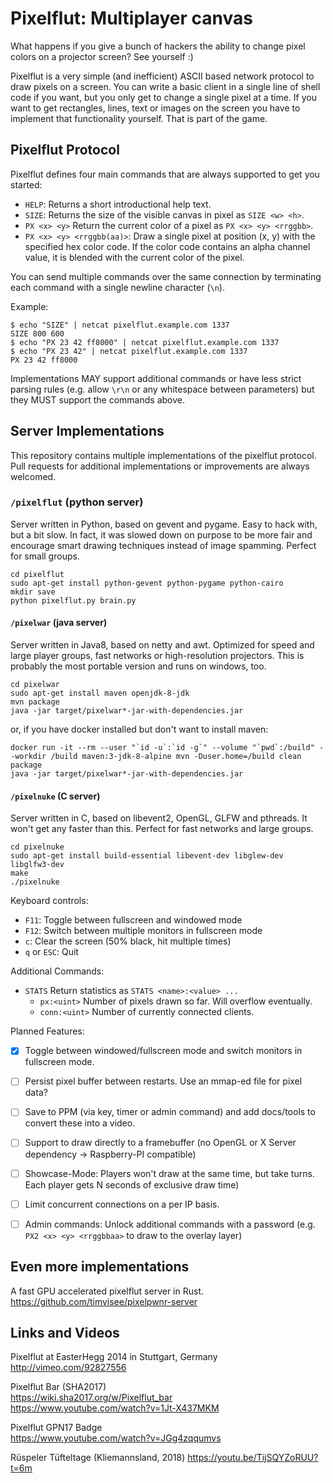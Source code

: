 Pixelflut: Multiplayer canvas
=============================

What happens if you give a bunch of hackers the ability to change pixel colors on a projector screen? See yourself :)

Pixelflut is a very simple (and inefficient) ASCII based network protocol to draw pixels on a screen.
You can write a basic client in a single line of shell code if you want, but you only get to change a single pixel at a time.
If you want to get rectangles, lines, text or images on the screen you have to implement that functionality yourself. That is part of the game.

Pixelflut Protocol
------------------

Pixelflut defines four main commands that are always supported to get you started:

* `HELP`: Returns a short introductional help text.
* `SIZE`: Returns the size of the visible canvas in pixel as `SIZE <w> <h>`.
* `PX <x> <y>` Return the current color of a pixel as `PX <x> <y> <rrggbb>`.
* `PX <x> <y> <rrggbb(aa)>`: Draw a single pixel at position (x, y) with the specified hex color code.
  If the color code contains an alpha channel value, it is blended with the current color of the pixel.

You can send multiple commands over the same connection by terminating each command with a single newline character (`\n`).

Example:

    $ echo "SIZE" | netcat pixelflut.example.com 1337
    SIZE 800 600
    $ echo "PX 23 42 ff8000" | netcat pixelflut.example.com 1337
    $ echo "PX 23 42" | netcat pixelflut.example.com 1337
    PX 23 42 ff8000

Implementations MAY support additional commands or have less strict parsing rules (e.g. allow `\r\n` or any whitespace between parameters) but they MUST support the commands above. 

Server Implementations
----------------------

This repository contains multiple implementations of the pixelflut protocol. Pull requests for additional implementations or improvements are always welcomed.

### `/pixelflut` (python server)

Server written in Python, based on gevent and pygame. Easy to hack with, but a bit slow. In fact, it was slowed down on purpose to be more fair and encourage smart drawing techniques instead of image spamming. Perfect for small groups.

    cd pixelflut
    sudo apt-get install python-gevent python-pygame python-cairo
    mkdir save
    python pixelflut.py brain.py

#### `/pixelwar` (java server)

Server written in Java8, based on netty and awt. Optimized for speed and large player groups, fast networks or high-resolution projectors. This is probably the most portable version and runs on windows, too.

    cd pixelwar
    sudo apt-get install maven openjdk-8-jdk
    mvn package
    java -jar target/pixelwar*-jar-with-dependencies.jar
    
or, if you have docker installed but don't want to install maven:

    docker run -it --rm --user "`id -u`:`id -g`" --volume "`pwd`:/build" --workdir /build maven:3-jdk-8-alpine mvn -Duser.home=/build clean package
    java -jar target/pixelwar*-jar-with-dependencies.jar

#### `/pixelnuke` (C server)

Server written in C, based on libevent2, OpenGL, GLFW and pthreads. It won't get any faster than this. Perfect for fast networks and large groups.

    cd pixelnuke
    sudo apt-get install build-essential libevent-dev libglew-dev libglfw3-dev
    make
    ./pixelnuke

Keyboard controls:

* `F11`: Toggle between fullscreen and windowed mode
* `F12`: Switch between multiple monitors in fullscreen mode
* `c`: Clear the screen (50% black, hit multiple times)
* `q` or `ESC`: Quit

Additional Commands:

* `STATS` Return statistics as `STATS <name>:<value> ...`
  * `px:<uint>` Number of pixels drawn so far. Will overflow eventually.
  * `conn:<uint>` Number of currently connected clients.

Planned Features:
- [x] Toggle between windowed/fullscreen mode and switch monitors in fullscreen mode.
- [ ] Persist pixel buffer between restarts. Use an mmap-ed file for pixel data?
- [ ] Save to PPM (via key, timer or admin command) and add docs/tools to convert these into a video.
- [ ] Support to draw directly to a framebuffer (no OpenGL or X Server dependency -> Raspberry-PI compatible)
- [ ] Showcase-Mode: Players won't draw at the same time, but take turns. Each player gets N seconds of exclusive draw time)
- [ ] Limit concurrent connections on a per IP basis.
- [ ] Admin commands: Unlock additional commands with a password (e.g. `PX2 <x> <y> <rrggbbaa>` to draw to the overlay layer)


Even more implementations
-------------------------

A fast GPU accelerated pixelflut server in Rust.  
https://github.com/timvisee/pixelpwnr-server

Links and Videos
----------------

Pixelflut at EasterHegg 2014 in Stuttgart, Germany  
http://vimeo.com/92827556

Pixelflut Bar (SHA2017)  
https://wiki.sha2017.org/w/Pixelflut_bar  
https://www.youtube.com/watch?v=1Jt-X437MKM

Pixelflut GPN17 Badge  
https://www.youtube.com/watch?v=JGg4zqqumvs

Rüspeler Tüfteltage (Kliemannsland, 2018)
https://youtu.be/TijSQYZoRUU?t=6m

